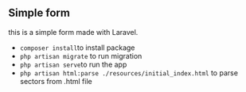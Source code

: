 ## Simple form

this is a simple form made with Laravel.

- `composer install`to install package
- `php artisan migrate` to run migration
- `php artisan serve`to run the app
- `php artisan html:parse ./resources/initial_index.html` to parse sectors from .html file
